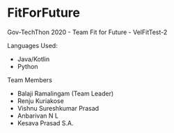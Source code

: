 # FitForFuture
Gov-TechThon 2020 - Team Fit for Future - VelFitTest-2

Languages Used:

- Java/Kotlin
- Python

Team Members
- Balaji Ramalingam (Team Leader)
- Renju Kuriakose
- Vishnu Sureshkumar Prasad
- Anbarivan N L
- Kesava Prasad S.A.
